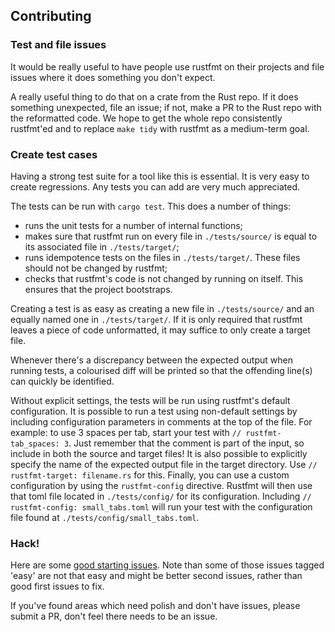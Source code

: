 ## Contributing

### Test and file issues

It would be really useful to have people use rustfmt on their projects and file
issues where it does something you don't expect.

A really useful thing to do that on a crate from the Rust repo. If it does
something unexpected, file an issue; if not, make a PR to the Rust repo with the
reformatted code. We hope to get the whole repo consistently rustfmt'ed and to
replace `make tidy` with rustfmt as a medium-term goal.

### Create test cases

Having a strong test suite for a tool like this is essential. It is very easy
to create regressions. Any tests you can add are very much appreciated.

The tests can be run with `cargo test`. This does a number of things:
* runs the unit tests for a number of internal functions;
* makes sure that rustfmt run on every file in `./tests/source/` is equal to its
  associated file in `./tests/target/`;
* runs idempotence tests on the files in `./tests/target/`. These files should
  not be changed by rustfmt;
* checks that rustfmt's code is not changed by running on itself. This ensures
  that the project bootstraps.

Creating a test is as easy as creating a new file in `./tests/source/` and an
equally named one in `./tests/target/`. If it is only required that rustfmt
leaves a piece of code unformatted, it may suffice to only create a target file.

Whenever there's a discrepancy between the expected output when running tests, a
colourised diff will be printed so that the offending line(s) can quickly be
identified.

Without explicit settings, the tests will be run using rustfmt's default
configuration. It is possible to run a test using non-default settings by
including configuration parameters in comments at the top of the file. For
example: to use 3 spaces per tab, start your test with
`// rustfmt-tab_spaces: 3`. Just remember that the comment is part of the input,
so include in both the source and target files! It is also possible to
explicitly specify the name of the expected output file in the target directory.
Use `// rustfmt-target: filename.rs` for this. Finally, you can use a custom
configuration by using the `rustfmt-config` directive. Rustfmt will then use
that toml file located in `./tests/config/` for its configuration. Including
`// rustfmt-config: small_tabs.toml` will run your test with the configuration
file found at `./tests/config/small_tabs.toml`.

### Hack!

Here are some [good starting issues](https://github.com/nrc/rustfmt/issues?q=is%3Aopen+is%3Aissue+label%3Aeasy).
Note than some of those issues tagged 'easy' are not that easy and might be better
second issues, rather than good first issues to fix.

If you've found areas which need polish and don't have issues, please submit a
PR, don't feel there needs to be an issue.
